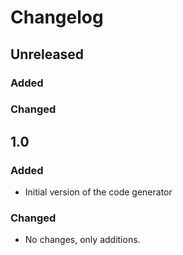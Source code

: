 # Changelog

## Unreleased

### Added

### Changed

## 1.0

### Added
 * Initial version of the code generator

### Changed
 * No changes, only additions.
